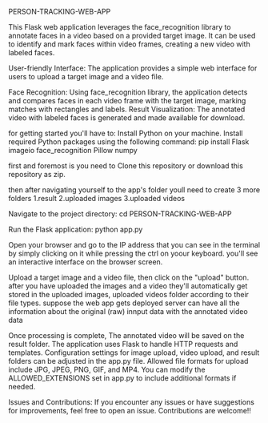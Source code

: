 PERSON-TRACKING-WEB-APP



This Flask web application leverages the face_recognition library to annotate faces in a video based on a provided target image. 
It can be used to identify and mark faces within video frames, creating a new video with labeled faces.

User-friendly Interface: The application provides a simple web interface for users to upload a target image and a video file.

Face Recognition: Using face_recognition library, 
the application detects and compares faces in each video frame with the target image, marking matches with rectangles and labels.
Result Visualization: The annotated video with labeled faces is generated and made available for download.

for getting started you'll have to:
Install Python on your machine.
Install required Python packages using the following command:
pip install Flask imageio face_recognition Pillow numpy

first and foremost is you need to Clone this repository or download this repository as zip.

then after navigating yourself to the app's folder youll need to create 3 more folders
1.result
2.uploaded images
3.uploaded videos

Navigate to the project directory:
cd PERSON-TRACKING-WEB-APP

Run the Flask application:
python app.py

Open your browser and go to the IP address that you can see in the terminal by simply clicking on it while pressing the ctrl on yoour keyboard.
you'll see an interactive interface on the browser screen.

Upload a target image and a video file, then click on the "upload" button.
after you have uploaded the images and a video they'll automatically get stored in the uploaded images, uploaded videos folder according to their file types.
suppose the web app gets deployed server can have all the information about the original (raw) innput data with the annotated video data 

Once processing is complete, The annotated video will be saved on the result folder.
The application uses Flask to handle HTTP requests and templates. Configuration settings for image upload, 
video upload, and result folders can be adjusted in the app.py file.
Allowed file formats for upload include JPG, JPEG, PNG, GIF, and MP4. 
You can modify the ALLOWED_EXTENSIONS set in app.py to include additional formats if needed.

Issues and Contributions:
If you encounter any issues or have suggestions for improvements, feel free to open an issue. Contributions are welcome!!
